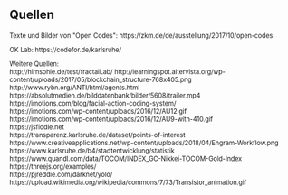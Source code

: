 ## Quellen

<div style="font-size:0.8em; text-align:left;">
Texte und Bilder von "Open Codes": https://zkm.de/de/ausstellung/2017/10/open-codes
<p>
OK Lab: https://codefor.de/karlsruhe/
</p>
<p>
Weitere Quellen:
<br>
http://hirnsohle.de/test/fractalLab/
http://learningspot.altervista.org/wp-content/uploads/2017/05/blockchain_structure-768x405.png
<br>
http://www.rybn.org/ANTI/html/agents.html
<br>
https://absolutmedien.de/bilddatenbank/bilder/5608/trailer.mp4
<br>
https://imotions.com/blog/facial-action-coding-system/
<br>
https://imotions.com/wp-content/uploads/2016/12/AU12.gif
<br>
https://imotions.com/wp-content/uploads/2016/12/AU9-with-410.gif
<br>
https://jsfiddle.net
<br>
https://transparenz.karlsruhe.de/dataset/points-of-interest
<br>
https://www.creativeapplications.net/wp-content/uploads/2018/04/Engram-Workflow.png
<br>
https://www.karlsruhe.de/b4/stadtentwicklung/statistik
<br>
https://www.quandl.com/data/TOCOM/INDEX_GC-Nikkei-TOCOM-Gold-Index
<br>
https://threejs.org/examples/
<br>
https://pjreddie.com/darknet/yolo/
<br>
https://upload.wikimedia.org/wikipedia/commons/7/73/Transistor_animation.gif
<br>
</p>
</div>
